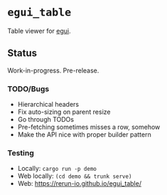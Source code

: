 # `egui_table`
Table viewer for [egui](https://www.egui.rs/).

## Status
Work-in-progress. Pre-release.


### TODO/Bugs
* Hierarchical headers
* Fix auto-sizing on parent resize
* Go through TODOs
* Pre-fetching sometimes misses a row, somehow
* Make the API nice with proper builder pattern


### Testing
* Locally: `cargo run -p demo`
* Web locally: `(cd demo && trunk serve)`
* Web: <https://rerun-io.github.io/egui_table/>
